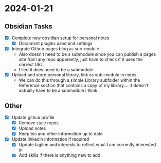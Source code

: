 
# 2024-01-21

## Obsidian Tasks

- [x] Complete new obsidian setup for personal notes
	- [x] Document plugins used and settings
- [x] Integrate Github pages blog as sub-module
	- Also doesn't need to be a submodule since you can publish a pages site from any repo apparently, just have to check if it uses the correct URL
	- I lied it does need to be a submodule
- [x] Upload and store personal library, link as sub-module in notes
	- We can do this through a simple Library subfolder within the Reference section that contains a copy of my library.... it doesn't actually have to be a submodule I think

## Other 
- [x] Update github profile
	- [x] Remove stale repos
	- [x] Upload notes
	- [x] Keep bio and other information up to date
- [x] Update linkedin information if required
	- [x] Update tagline and interests to reflect what I am currently interested in
	- [x] Add skills if there is anything new to add